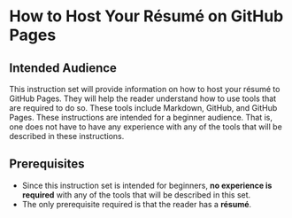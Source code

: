 # How to Host Your Résumé on GitHub Pages

## Intended Audience
This instruction set will provide information on how to host your résumé to GitHub Pages. They will help the reader understand how to use tools that are required to do so. These tools include Markdown, GitHub, and GitHub Pages. These instructions are intended for a beginner audience. That is, one does not have to have any experience with any of the tools that will be described in these instructions.

## Prerequisites
 * Since this instruction set is intended for beginners, **no experience is required** with any of the tools that will be described in this set.
 * The only prerequisite required is that the reader has a **résumé**.
